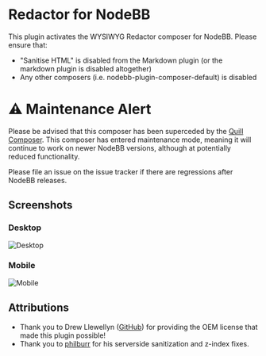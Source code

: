 # Redactor for NodeBB

This plugin activates the WYSIWYG Redactor composer for NodeBB. Please ensure that:

* "Sanitise HTML" is disabled from the Markdown plugin (or the markdown plugin is disabled altogether)
* Any other composers (i.e. nodebb-plugin-composer-default) is disabled

# ⚠️ Maintenance Alert

Please be advised that this composer has been superceded by the [Quill Composer](//github.com/nodebb/nodebb-plugin-composer-quill). This composer has entered maintenance mode, meaning it will continue to work on newer NodeBB versions, although at potentially reduced functionality.

Please file an issue on the issue tracker if there are regressions after NodeBB releases.

## Screenshots

### Desktop

![Desktop](/screenshots/desktop.png)

### Mobile

![Mobile](/screenshots/mobile.png)

## Attributions

* Thank you to Drew Llewellyn ([GitHub](https://github.com/drewdotpro)) for providing the OEM license that made this plugin possible!
* Thank you to [philburr](https://github.com/philburr) for his serverside sanitization and z-index fixes.
